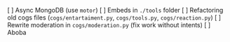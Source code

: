 [ ] Async MongoDB (use `motor`)
[ ] Embeds in `./tools` folder
[ ] Refactoring old cogs files (`cogs/entartaiment.py`, `cogs/tools.py`, `cogs/reaction.py`)
[ ] Rewrite moderation in `cogs/moderation.py` (fix work without intents)
[ ] Aboba